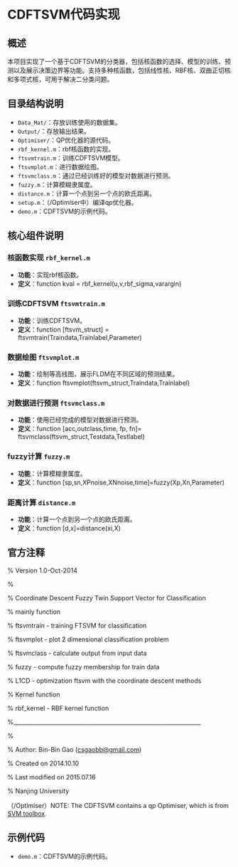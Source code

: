 # CDFTSVM代码实现

## 概述
本项目实现了一个基于CDFTSVM的分类器，包括核函数的选择、模型的训练、预测以及展示决策边界等功能。支持多种核函数，包括线性核、RBF核、双曲正切核和多项式核，可用于解决二分类问题。

## 目录结构说明

- `Data_Mat/`：存放训练使用的数据集。
- `Output/`：存放输出结果。
- `Optimiser/`：QP优化器的源代码。
- `rbf_kernel.m`：rbf核函数的实现。
- `ftsvmtrain.m`：训练CDFTSVM模型。
- `ftsvmplot.m`：进行数据绘图。
- `ftsvmclass.m`：通过已经训练好的模型对数据进行预测。
- `fuzzy.m`：计算模糊隶属度。
- `distance.m`：计算一个点到另一个点的欧氏距离。
- `setup.m`：（/Optimiser中）编译qp优化器。
- `demo.m`：CDFTSVM的示例代码。

## 核心组件说明

### 核函数实现 `rbf_kernel.m`

- **功能**：实现rbf核函数。
- **定义**：function kval = rbf_kernel(u,v,rbf_sigma,varargin)

### 训练CDFTSVM `ftsvmtrain.m`

- **功能**：训练CDFTSVM。
- **定义**：function  [ftsvm_struct] = ftsvmtrain(Traindata,Trainlabel,Parameter)

### 数据绘图 `ftsvmplot.m`

- **功能**：绘制等高线图，展示FLDM在不同区域的预测结果。
- **定义**：function ftsvmplot(ftsvm_struct,Traindata,Trainlabel)

### 对数据进行预测 `ftsvmclass.m`

- **功能**：使用已经完成的模型对数据进行预测。
- **定义**：function [acc,outclass,time, fp, fn]= ftsvmclass(ftsvm_struct,Testdata,Testlabel)
### fuzzy计算 `fuzzy.m`

- **功能**：计算模糊隶属度。
- **定义**：function [sp,sn,XPnoise,XNnoise,time]=fuzzy(Xp,Xn,Parameter)

### 距离计算 `distance.m`

- **功能**：计算一个点到另一个点的欧氏距离。
- **定义**：function [d,x]=distance(xi,X)

## 官方注释

%   Version 1.0-Oct-2014  

%

%   Coordinate Descent Fuzzy Twin Support Vector for Classification

%   mainly function

%   ftsvmtrain        - training FTSVM for classification 

%   ftsvmplot         - plot 2 dimensional classification problem

%   ftsvmclass        - calculate output from input data 

%   fuzzy             - compute fuzzy  membership for train data

%   L1CD              - optimization ftsvm  with the coordinate descent  methods

%   Kernel function

%   rbf_kernel      -  RBF kernel function

%__________________________________________________________________

%

%  Author: Bin-Bin Gao (csgaobb@gmail.com)

%  Created on 2014.10.10

%  Last modified on 2015.07.16

%  Nanjing  University  

 （/Optimiser）NOTE: The CDFTSVM contains a qp Optimiser, which is from [SVM toolbox](http://www.isis.ecs.soton.ac.uk/resources/svminfo/).

## 示例代码

- `demo.m`：CDFTSVM的示例代码。
